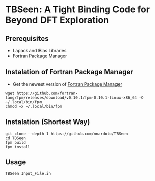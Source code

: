 TBSeen: A Tight Binding Code for Beyond DFT Exploration
=======================================================

Prerequisites
-------------

* Lapack and Blas Libraries
* Fortran Package Manager

Instalation of Fortran Package Manager
--------------------------------------

* Get the newest version of [Fortran Package Manager](https://fpm.fortran-lang.org/install/index.html)
```
wget https://github.com/fortran-lang/fpm/releases/download/v0.10.1/fpm-0.10.1-linux-x86_64 -O ~/.local/bin/fpm
chmod +x ~/.local/bin/fpm
```

 Instalation (Shortest Way)
 --------------------------

```
git clone --depth 1 https://github.com/nnardoto/TBSeen
cd TBSeen
fpm build
fpm install
```

Usage
-----

```
TBSeen Input_File.in
```

